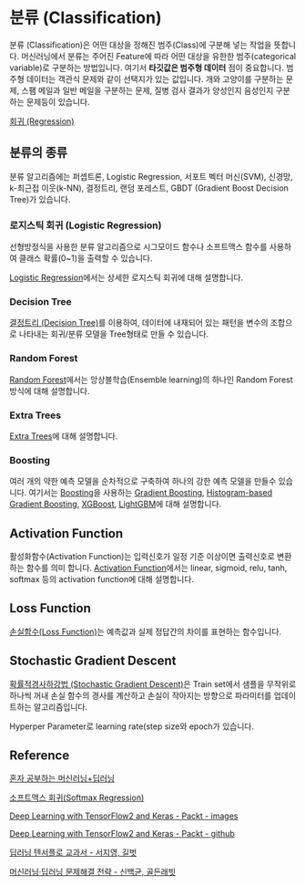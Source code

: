 # 분류 (Classification)

분류 (Classification)은 어떤 대상을 정해진 범주(Class)에 구분해 넣는 작업을 뜻합니다. 머신러닝에서 분류는 주어진 Feature에 따라 어떤 대상을 유한한 범주(categorical variable)로 구분하는 방법입니다. 여기서 **타깃값은 범주형 데이터** 점이 중요합니다. 범주형 데이터는 객관식 문제와 같이 선택지가 있는 값입니다. 개와 고양이를 구분하는 문제, 스팸 메일과 일반 메일을 구분하는 문제, 질병 검사 결과가 양성인지 음성인지 구분하는 문제등이 있습니다. 

[회귀 (Regression)](https://github.com/kyopark2014/ML-Algorithms/blob/main/regression.md)

## 분류의 종류

분류 알고리즘에는 퍼셉트론, Logistic Regression, 서포트 벡터 머신(SVM), 신경망, k-최근접 이웃(k-NN), 결정트리, 랜덤 포레스트, GBDT (Gradient Boost Decision Tree)가 있습니다. 

### 로지스틱 회귀 (Logistic Regression)

선형방정식을 사용한 분류 알고리즘으로 시그모이드 함수나 소프트맥스 함수를 사용하여 클래스 확률(0~1)을 출력할 수 있습니다. 

[Logistic Regression](https://github.com/kyopark2014/ML-Algorithms/blob/main/logistic-regression.md)에서는 상세한 로지스틱 회귀에 대해 설명합니다. 
 
### Decision Tree

[결정트리 (Decision Tree)](https://github.com/kyopark2014/ML-Algorithms/blob/main/decision-tree.md)를 이용하여, 데이터에 내재되어 있는 패턴을 변수의 조합으로 나타내는 회귀/분류 모델을 Tree형태로 만들 수 있습니다. 

### Random Forest

[Random Forest](https://github.com/kyopark2014/ML-Algorithms/blob/main/random-forest.md)에서는 앙상블학습(Ensemble learning)의 하나인 Random Forest 방식에 대해 설명합니다. 

### Extra Trees

[Extra Trees](https://github.com/kyopark2014/ML-Algorithms/blob/main/extra-trees.md)에 대해 설명합니다. 

### Boosting

여러 개의 약한 예측 모델을 순차적으로 구축하여 하나의 강한 예측 모델을 만들수 있습니다. 여기서는 [Boosting](https://github.com/kyopark2014/ML-Algorithms/blob/main/boosting.md)을 사용하는 [Gradient Boosting](https://github.com/kyopark2014/ML-Algorithms/blob/main/boosting.md#gradient-boosting), [Histogram-based Gradient Boosting](https://github.com/kyopark2014/ML-Algorithms/blob/main/boosting.md#histogram-based-gradient-boosting), [XGBoost](https://github.com/kyopark2014/ML-Algorithms/blob/main/boosting.md#xgboost-extreme-gradient-boost), [LightGBM](https://github.com/kyopark2014/ML-Algorithms/blob/main/boosting.md#lightgbm)에 대해 설명합니다. 




## Activation Function

활성화함수(Activation Function)는 입력신호가 일정 기준 이상이면 출력신호로 변환하는 함수를 의미 합니다. [Activation Function](https://github.com/kyopark2014/ML-Algorithms/blob/main/activation-function.md)에서는 linear, sigmoid, relu, tanh, softmax 등의 activation function에 대해 설명합니다.


## Loss Function

[손실함수(Loss Function)](https://github.com/kyopark2014/ML-Algorithms/blob/main/loss-function.md)는 예측값과 실제 정답간의 차이를 표현하는 함수입니다. 
 
## Stochastic Gradient Descent

[확률적경사하강법 (Stochastic Gradient Descent)](https://github.com/kyopark2014/ML-Algorithms/blob/main/stochastic-gradient-descent.md)은 Train set에서 샘플을 무작위로 하나씩 꺼내 손실 함수의 경사를 계산하고 손실이 작아지는 방향으로 파라미터를 업데이트하는 알고리즘입니다. 

Hyperper Parameter로 learning rate(step size와 epoch가 있습니다.


## Reference

[혼자 공부하는 머신러닝+딥러닝](https://github.com/rickiepark/hg-mldl)

[소프트맥스 회귀(Softmax Regression)](https://wikidocs.net/35476)

[Deep Learning with TensorFlow2 and Keras - Packt - images](https://static.packt-cdn.com/downloads/9781838823412_ColorImages.pdf)

[Deep Learning with TensorFlow2 and Keras - Packt - github](https://github.com/PacktPublishing/Deep-Learning-with-TensorFlow-2-and-Keras)

[딥러닝 텐서플로 교과서 - 서지영, 길벗](https://github.com/gilbutITbook/080263)

[머신러닝·딥러닝 문제해결 전략 - 신백균, 골든래빗](https://github.com/BaekKyunShin/musthave_mldl_problem_solving_strategy)
